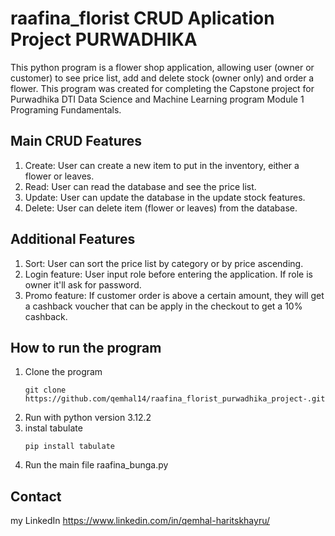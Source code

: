 # raafina_florist CRUD Aplication Project PURWADHIKA
This python program is a flower shop application, allowing user (owner or customer) to see price list, add and delete stock (owner only) and order a flower. This program was created for completing the Capstone project for Purwadhika DTI Data Science and Machine Learning program Module 1 Programing Fundamentals.

## Main CRUD Features

1. Create:
   User can create a new item to put in the inventory, either a flower or leaves.
2. Read:
   User can read the database and see the price list.
3. Update:
   User can update the database in the update stock features.
4. Delete:
   User can delete item (flower or leaves) from the database.

## Additional Features

1. Sort:
   User can sort the price list by category or by price ascending.
2. Login feature:
   User input role before entering the application. If role is owner it'll ask for password.
3. Promo feature:
   If customer order is above a certain amount, they will get a cashback voucher that can be apply in the checkout to get a 10% cashback.

## How to run the program

1. Clone the program
   ```
   git clone https://github.com/qemhal14/raafina_florist_purwadhika_project-.git
   ```
2. Run with python version 3.12.2
3. instal tabulate
   ```
   pip install tabulate
   ```
4. Run the main file raafina_bunga.py

## Contact

my LinkedIn https://www.linkedin.com/in/qemhal-haritskhayru/

   
